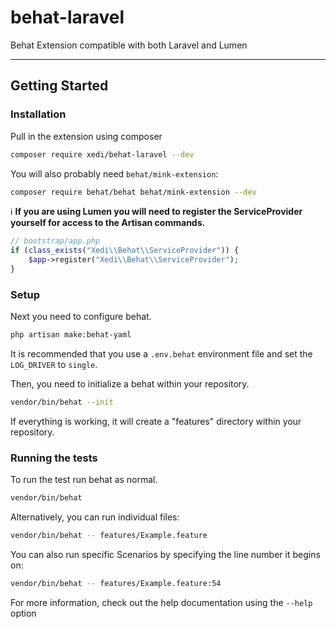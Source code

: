 # behat-laravel
Behat Extension compatible with both Laravel and Lumen

---

## Getting Started

### Installation

Pull in the extension using composer

```bash
composer require xedi/behat-laravel --dev
```

You will also probably need `behat/mink-extension`:

```bash
composer require behat/behat behat/mink-extension --dev
```

:information_source: **If you are using Lumen you will need to register the ServiceProvider yourself for access to the Artisan commands.**

```php
// bootstrap/app.php
if (class_exists("Xedi\\Behat\\ServiceProvider")) {
    $app->register("Xedi\\Behat\\ServiceProvider");
}
```

### Setup

Next you need to configure behat.

```bash
php artisan make:behat-yaml
```

It is recommended that you use a `.env.behat` environment file and set the `LOG_DRIVER` to `single`.

Then, you need to initialize a behat within your repository.

```bash
vendor/bin/behat --init
```

If everything is working, it will create a "features" directory within your repository.

### Running the tests

To run the test run behat as normal.

```bash
vendor/bin/behat
```

Alternatively, you can run individual files:

```bash
vendor/bin/behat -- features/Example.feature
```

You can also run specific Scenarios by specifying the line number it begins on:

```bash
vendor/bin/behat -- features/Example.feature:54
```

For more information, check out the help documentation using the `--help` option
